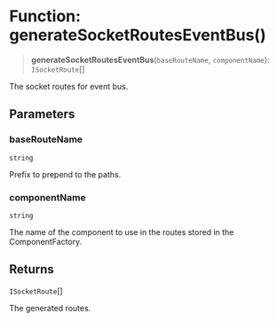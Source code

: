 # Function: generateSocketRoutesEventBus()

> **generateSocketRoutesEventBus**(`baseRouteName`, `componentName`): `ISocketRoute`[]

The socket routes for event bus.

## Parameters

### baseRouteName

`string`

Prefix to prepend to the paths.

### componentName

`string`

The name of the component to use in the routes stored in the ComponentFactory.

## Returns

`ISocketRoute`[]

The generated routes.
